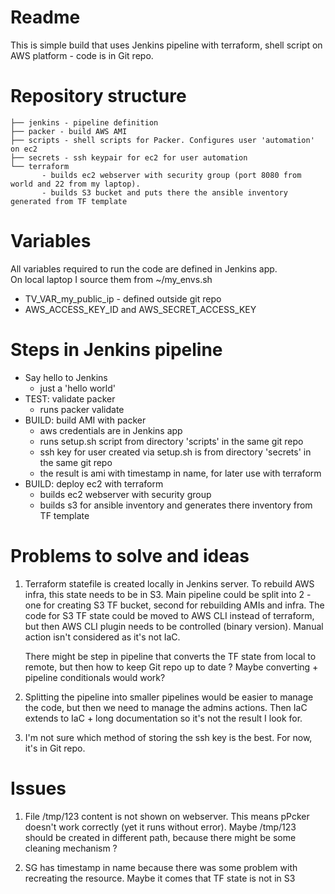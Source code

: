 # Readme

This is simple build that uses Jenkins pipeline with terraform, shell script on AWS platform - code is in Git repo.


# Repository structure
 
    ├── jenkins - pipeline definition
    ├── packer - build AWS AMI
    ├── scripts - shell scripts for Packer. Configures user 'automation' on ec2
    ├── secrets - ssh keypair for ec2 for user automation
    └── terraform 
           - builds ec2 webserver with security group (port 8080 from world and 22 from my laptop). 
           - builds S3 bucket and puts there the ansible inventory generated from TF template

# Variables

All variables required to run the code are defined in Jenkins app.  
On local laptop I source them from  ~/my_envs.sh

- TV_VAR_my_public_ip - defined outside git repo
- AWS_ACCESS_KEY_ID and AWS_SECRET_ACCESS_KEY

# Steps in Jenkins pipeline
- Say hello to Jenkins
  - just a 'hello world'
- TEST: validate packer
  - runs packer validate
- BUILD: build AMI with packer
  - aws credentials are in Jenkins app
  - runs setup.sh script from directory 'scripts' in the same git repo
  - ssh key for user created via setup.sh is from directory 'secrets' in the same git repo
  - the result is ami with timestamp in name, for later use with terraform
- BUILD: deploy ec2 with terraform
  - builds ec2 webserver with security group
  - builds s3 for ansible inventory and generates there inventory from TF template

# Problems to solve and ideas
1. Terraform statefile is created locally in Jenkins server. To rebuild AWS infra, this state needs to be in S3.
   Main pipeline could be split into 2 - one for creating S3 TF bucket, second for rebuilding AMIs and infra. 
   The code for S3 TF state could be moved to AWS CLI instead of terraform, but then AWS CLI plugin needs to be controlled (binary version).
   Manual action isn't considered as it's not IaC.

   There might be step in pipeline that converts the TF state from local to remote, but then how to keep Git repo up to date ?
   Maybe converting + pipeline conditionals would work?

2. Splitting the pipeline into smaller pipelines would be easier to manage the code, but then we need to manage the admins actions.
   Then IaC extends to IaC + long documentation so it's not the result I look for.

3. I'm not sure which method of storing the ssh key is the best. 
   For now, it's in Git repo.

# Issues
1. File /tmp/123 content is not shown on webserver. This means pPcker doesn't work correctly (yet it runs without error).
   Maybe /tmp/123 should be created in different path, because there might be some cleaning mechanism ?
   
2. SG has timestamp in name because there was some problem with recreating the resource.
   Maybe it comes that TF state is not in S3
